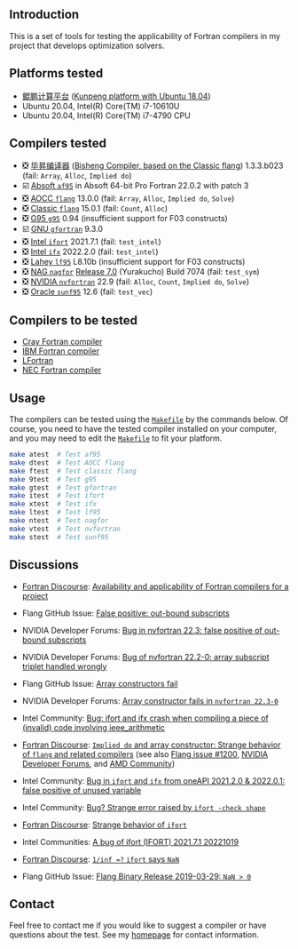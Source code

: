 ## Introduction

This is a set of tools for testing the applicability of Fortran compilers in my project
that develops optimization solvers.

## Platforms tested

* [鲲鹏计算平台](https://e.huawei.com/cn/products/servers/computing-kunpeng) ([Kunpeng platform with Ubuntu 18.04](https://www.hikunpeng.com/))
* Ubuntu 20.04, Intel(R) Core(TM) i7-10610U
* Ubuntu 20.04, Intel(R) Core(TM) i7-4790 CPU

## Compilers tested

* :negative_squared_cross_mark: [毕昇编译器](https://support.huaweicloud.com/ug-bisheng-kunpengdevps/kunpengbisheng_06_0006.html) ([Bisheng Compiler, based on the Classic flang](https://support.huaweicloud.com/intl/en-us/ug-bisheng-kunpengdevps/kunpengbisheng_06_0001.html)) 1.3.3.b023 (fail: `Array`, `Alloc`, `Implied do`)
* :ballot_box_with_check: [Absoft `af95`](https://www.absoft.com) in Absoft 64-bit Pro Fortran 22.0.2 with patch 3
* :negative_squared_cross_mark: [AOCC `flang`](https://developer.amd.com/amd-aocc/) 13.0.0 (fail: `Array`, `Alloc`, `Implied do`, `Solve`)
* :negative_squared_cross_mark: [Classic `flang`](https://github.com/flang-compiler/flang) 15.0.1 (fail: `Count`, `Alloc`)
* :negative_squared_cross_mark: [G95 `g95`](https://www.g95.org/downloads.shtml) 0.94 (insufficient support for F03 constructs)
* :ballot_box_with_check: [GNU `gfortran`](https://gcc.gnu.org/fortran/) 9.3.0
* :negative_squared_cross_mark: [Intel `ifort`](https://www.intel.com/content/www/us/en/developer/tools/oneapi/fortran-compiler.html) 2021.7.1 (fail: `test_intel`)
* :negative_squared_cross_mark: [Intel `ifx`](https://www.intel.com/content/www/us/en/develop/documentation/fortran-compiler-oneapi-dev-guide-and-reference/top/language-reference/new-features-for-ifx.html) 2022.2.0 (fail: `test_intel`)
* :negative_squared_cross_mark: [Lahey `lf95`](https://lahey.com) L8.10b (insufficient support for F03 constructs)
* :negative_squared_cross_mark: [NAG `nagfor`](https://www.nag.com/content/nag-fortran-compiler) [Release 7.0](http://monet.nag.co.uk/compiler/r70download/) (Yurakucho) Build 7074 (fail: `test_sym`)
* :negative_squared_cross_mark: [NVIDIA `nvfortran`](https://docs.nvidia.com/hpc-sdk/index.html) 22.9 (fail: `Alloc`, `Count`, `Implied do`, `Solve`)
* :negative_squared_cross_mark: [Oracle `sunf95`](https://www.oracle.com/tools/developerstudio/downloads/developer-studio-jsp.html) 12.6 (fail: `test_vec`)

## Compilers to be tested

* [Cray Fortran compiler](https://support.hpe.com/hpesc/public/docDisplay?docId=a00115296en_us&page=OpenMP_Overview.html)
* [IBM Fortran compiler](https://www.ibm.com/products/fortran-compiler-family)
* [LFortran](https://lfortran.org)
* [NEC Fortran compiler](https://www.nec.com/en/global/solutions/hpc/sx/tools.html)


## Usage

The compilers can be tested using the [`Makefile`](https://github.com/zaikunzhang/test_compiler/blob/master/Makefile)
by the commands below. Of course, you need to have the tested compiler installed on your computer,
and you may need to edit the [`Makefile`](https://github.com/zaikunzhang/test_compiler/blob/master/Makefile)
to fit your platform.

```bash
make atest  # Test af95
make dtest  # Test AOCC flang
make ftest  # Test classic flang
make 9test  # Test g95
make gtest  # Test gfortran
make itest  # Test ifort
make xtest  # Test ifx
make ltest  # Test lf95
make ntest  # Test nagfor
make vtest  # Test nvfortran
make stest  # Test sunf95
```

## Discussions

* [Fortran Discourse](https://fortran-lang.discourse.group):
[Availability and applicability of Fortran compilers for a project](https://fortran-lang.discourse.group/t/availability-and-applicability-of-fortran-compilers-for-a-project)

* Flang GitHub Issue: [False positive: out-bound subscripts](https://github.com/flang-compiler/flang/issues/1238)

* NVIDIA Developer Forums: [Bug in nvfortran 22.3: false positive of out-bound subscripts](https://forums.developer.nvidia.com/t/bug-in-nvfortran-22-3-false-positive-of-out-bound-subscripts)

* NVIDIA Developer Forums: [Bug of nvfortran 22.2-0: array subscript triplet handled wrongly](https://forums.developer.nvidia.com/t/bug-of-nvfortran-22-2-0-array-subscript-triplet-handled-wrongly/)

* Flang GitHub Issue: [Array constructors fail](https://github.com/flang-compiler/flang/issues/1227)

* NVIDIA Developer Forums: [Array constructor fails in `nvfortran 22.3-0`](https://forums.developer.nvidia.com/t/array-constructor-fails-in-nvfortran-22-3-0/)

* Intel Community: [Bug: ifort and ifx crash when compiling a piece of (invalid) code involving ieee_arithmetic](https://community.intel.com/t5/Intel-Fortran-Compiler/Bug-ifort-and-ifx-crash-when-compiling-a-piece-of-invalid-code/m-p/1365757#M160431)

* [Fortran Discourse](https://fortran-lang.discourse.group):
[`Implied do` and array constructor: Strange behavior of `flang` and related compilers](https://fortran-lang.discourse.group/t/implied-do-and-array-constructor-strange-behavior-of-flang-and-related-compilers)
(see also [Flang issue #1200](https://github.com/flang-compiler/flang/issues/1200), [NVIDIA
Developer Forums](https://forums.developer.nvidia.com/t/a-bug-of-nvfortran-21-11), and [AMD
Community](https://community.amd.com/t5/drivers-software/a-bug-in-flang-of-aocc-3-2/m-p/501676#M151151))

* Intel Community: [Bug in `ifort` and `ifx` from oneAPI 2021.2.0 & 2022.0.1: false positive of unused variable](https://community.intel.com/t5/Intel-Fortran-Compiler/Bug-in-ifort-and-ifx-from-oneAPI-2021-2-0-amp-2022-0-1-false/m-p/1348942#M159177)

* Intel Community: [Bug? Strange error raised by `ifort -check shape`](https://community.intel.com/t5/Intel-Fortran-Compiler/Bug-Strange-error-raised-by-ifort-check-shape/m-p/1316901#M157651)

* [Fortran Discourse](https://fortran-lang.discourse.group): [Strange behavior of `ifort`](https://fortran-lang.discourse.group/t/strange-behavior-of-ifort)

* Intel Communities: [A bug of ifort (IFORT) 2021.7.1 20221019](https://community.intel.com/t5/Intel-oneAPI-Base-Toolkit/A-bug-of-ifort-IFORT-2021-7-1-20221019/m-p/1435194#M2603)

* [Fortran Discourse](https://fortran-lang.discourse.group): [`1/inf =?` `ifort` says `NaN`](https://fortran-lang.discourse.group/t/1-inf-ifort-says-nan)

* Flang GitHub Issue: [Flang Binary Release 2019-03-29: `NaN > 0`](https://github.com/flang-compiler/flang/issues/1337)

## Contact

Feel free to contact me if you would like to suggest a compiler or have questions about the test.
See my [homepage](https://www.zhangzk.net) for contact information.
